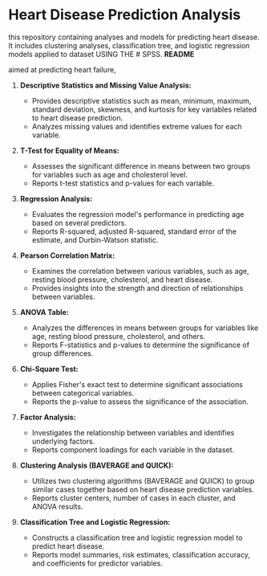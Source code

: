 # Heart Disease Prediction Analysis
this repository containing analyses and models for predicting heart disease. It includes clustering analyses, classification tree, and logistic regression models applied to dataset USING THE # SPSS.
**README**

aimed at predicting heart failure,

1. **Descriptive Statistics and Missing Value Analysis:**
   - Provides descriptive statistics such as mean, minimum, maximum, standard deviation, skewness, and kurtosis for key variables related to heart disease prediction.
   - Analyzes missing values and identifies extreme values for each variable.
   
2. **T-Test for Equality of Means:**
   - Assesses the significant difference in means between two groups for variables such as age and cholesterol level.
   - Reports t-test statistics and p-values for each variable.

3. **Regression Analysis:**
   - Evaluates the regression model's performance in predicting age based on several predictors.
   - Reports R-squared, adjusted R-squared, standard error of the estimate, and Durbin-Watson statistic.
   
4. **Pearson Correlation Matrix:**
   - Examines the correlation between various variables, such as age, resting blood pressure, cholesterol, and heart disease.
   - Provides insights into the strength and direction of relationships between variables.
   
5. **ANOVA Table:**
   - Analyzes the differences in means between groups for variables like age, resting blood pressure, cholesterol, and others.
   - Reports F-statistics and p-values to determine the significance of group differences.
   
6. **Chi-Square Test:**
   - Applies Fisher's exact test to determine significant associations between categorical variables.
   - Reports the p-value to assess the significance of the association.
   
7. **Factor Analysis:**
   - Investigates the relationship between variables and identifies underlying factors.
   - Reports component loadings for each variable in the dataset.
   
8. **Clustering Analysis (BAVERAGE and QUICK):**
   - Utilizes two clustering algorithms (BAVERAGE and QUICK) to group similar cases together based on heart disease prediction variables.
   - Reports cluster centers, number of cases in each cluster, and ANOVA results.
   
9. **Classification Tree and Logistic Regression:**
   - Constructs a classification tree and logistic regression model to predict heart disease.
   - Reports model summaries, risk estimates, classification accuracy, and coefficients for predictor variables.


